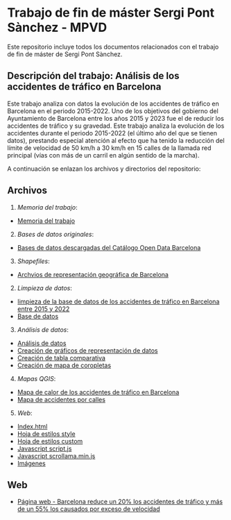 # Trabajo de fin de máster Sergi Pont Sànchez - MPVD

Este repositorio incluye todos los documentos relacionados con el trabajo de fin de máster de Sergi Pont Sànchez.

## Descripción del trabajo: Análisis de los accidentes de tráfico en Barcelona

Este trabajo analiza con datos la evolución de los accidentes de tráfico en Barcelona en el periodo 2015-2022.
Uno de los objetivos del gobierno del Ayuntamiento de Barcelona entre los años 2015 y 2023 fue el de reducir los accidentes de tráfico y su gravedad. Este trabajo analiza la evolución de los accidentes durante el periodo 2015-2022 (el último año del que se tienen datos), prestando especial atención al efecto que ha tenido la reducción del límite de velocidad de 50 km/h a 30 km/h en 15 calles de la llamada red principal (vías con más de un carril en algún sentido de la marcha).
 
A continuación se enlazan los archivos y directorios del repositorio:
 
## Archivos

1. *Memoria del trabajo*:
- [Memoria del trabajo](memoria_tfm.md)

2. *Bases de datos originales*:
- [Bases de datos descargadas del Catálogo Open Data Barcelona](datasets_accidentes)

3. *Shapefiles*:
- [Archvios de representación geográfica de Barcelona](shapefiles_bcn)

2. *Limpieza de datos*:
- [limpieza de la base de datos de los accidentes de tráfico en Barcelona entre 2015 y 2022]('datasets_accidentes/limpieza_datos_accidentes.ipynb')
- [Base de datos]('datasets_accidentes/datos_accidentes.csv')

3. *Análisis de datos*:
- [Análisis de datos]('analisis_visualizacion_datos_r/analisis_datos_r.Rmd)
- [Creación de gráficos de representación de datos]('analisis_visualizacion_datos_r/representacion_datos_r.Rmd)
- [Creación de tabla comparativa]('analisis_visualizacion_datos_r/tabla_variacion_accidentes.Rmd)
- [Creación de mapa de coropletas]('analisis_visualizacion_datos_r/mapa_diferencia_accidentes.Rmd)

4. *Mapas QGIS*:
- [Mapa de calor de los accidentes de tráfico en Barcelona](mapa_calor.qgz)
- [Mapa de accidentes por calles](accidentes_calles.qgz)

5. *Web*:
- [Index.html](docs/index.html)
- [Hoja de estilos style](docs/style.css)
- [Hoja de estilos custom](docs/custom.css)
- [Javascript script.js](docs/script.js)
- [Javascript scrollama.min.js](docs/scrollama.min.js)
- [Imágenes](img) 

## Web
- [Página web - Barcelona reduce un 20% los accidentes de tráfico y más de un 55% los causados por exceso de velocidad](https://mpvdes.github.io/2022-2023-tfm-spontsanchez/)